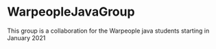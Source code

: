 # WarpeopleJavaGroup
This group is a collaboration for the Warpeople java students starting in January 2021
